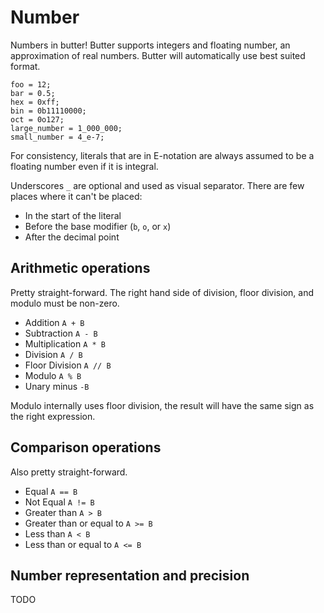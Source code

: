 # Number

Numbers in butter! Butter supports integers and floating number, an approximation of real numbers. Butter will automatically use best suited format.

```butter
foo = 12;
bar = 0.5;
hex = 0xff;
bin = 0b11110000;
oct = 0o127;
large_number = 1_000_000;
small_number = 4_e-7;
```

For consistency, literals that are in E-notation are always assumed to be a floating number even if it is integral.

Underscores `_` are optional and used as visual separator. There are few places where it can't be placed:

- In the start of the literal
- Before the base modifier (`b`, `o`, or `x`)
- After the decimal point

## Arithmetic operations

Pretty straight-forward. The right hand side of division, floor division, and modulo must be non-zero.

- Addition `A + B`
- Subtraction `A - B`
- Multiplication `A * B`
- Division `A / B`
- Floor Division `A // B`
- Modulo `A % B`
- Unary minus `-B`

Modulo internally uses floor division, the result will have the same sign as the right expression.

## Comparison operations

Also pretty straight-forward.

- Equal `A == B`
- Not Equal `A != B`
- Greater than `A > B`
- Greater than or equal to `A >= B`
- Less than `A < B`
- Less than or equal to `A <= B`

## Number representation and precision

TODO
